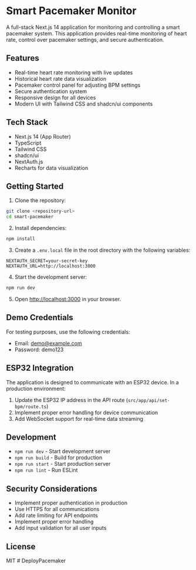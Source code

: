 # Smart Pacemaker Monitor

A full-stack Next.js 14 application for monitoring and controlling a smart pacemaker system. This application provides real-time monitoring of heart rate, control over pacemaker settings, and secure authentication.

## Features

- Real-time heart rate monitoring with live updates
- Historical heart rate data visualization
- Pacemaker control panel for adjusting BPM settings
- Secure authentication system
- Responsive design for all devices
- Modern UI with Tailwind CSS and shadcn/ui components

## Tech Stack

- Next.js 14 (App Router)
- TypeScript
- Tailwind CSS
- shadcn/ui
- NextAuth.js
- Recharts for data visualization

## Getting Started

1. Clone the repository:
```bash
git clone <repository-url>
cd smart-pacemaker
```

2. Install dependencies:
```bash
npm install
```

3. Create a `.env.local` file in the root directory with the following variables:
```env
NEXTAUTH_SECRET=your-secret-key
NEXTAUTH_URL=http://localhost:3000
```

4. Start the development server:
```bash
npm run dev
```

5. Open [http://localhost:3000](http://localhost:3000) in your browser.

## Demo Credentials

For testing purposes, use the following credentials:
- Email: demo@example.com
- Password: demo123

## ESP32 Integration

The application is designed to communicate with an ESP32 device. In a production environment:

1. Update the ESP32 IP address in the API route (`src/app/api/set-bpm/route.ts`)
2. Implement proper error handling for device communication
3. Add WebSocket support for real-time data streaming

## Development

- `npm run dev` - Start development server
- `npm run build` - Build for production
- `npm run start` - Start production server
- `npm run lint` - Run ESLint

## Security Considerations

- Implement proper authentication in production
- Use HTTPS for all communications
- Add rate limiting for API endpoints
- Implement proper error handling
- Add input validation for all user inputs

## License

MIT
#   D e p l o y P a c e m a k e r  
 